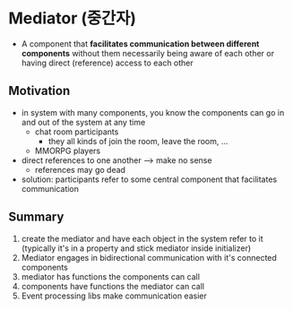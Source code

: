 # Mediator (중간자)

- A component that **facilitates communication between different components** without them necessarily being aware of each other or having direct (reference) access to each other

## Motivation

- in system with many components, you know the components can go in and out of the system at any time
  - chat room participants
    - they all kinds of join the room, leave the room, ...
  - MMORPG players
- direct references to one another --> make no sense
  - references may go dead
- solution: participants refer to some central component that facilitates communication

## Summary

1. create the mediator and have each object in the system refer to it (typically it's in a property and stick mediator inside initializer)
2. Mediator engages in bidirectional communication with it's connected components
3. mediator has functions the components can call
4. components have functions the mediator can call
5. Event processing libs make communication easier
